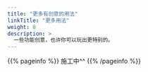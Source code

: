 ```yaml
---
title: "更多有创意的用法"
linkTitle: "更多用法"
weight: 8
description: >
  一些功能创意，也许你可以玩出更特别的。
---
```


{{% pageinfo %}}
  施工中^^
{{% /pageinfo %}}
